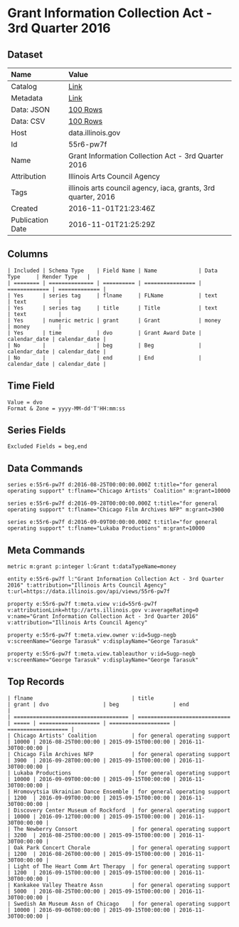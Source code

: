 # Grant Information Collection Act - 3rd Quarter 2016

## Dataset

| Name | Value |
| :--- | :---- |
| Catalog | [Link](https://catalog.data.gov/dataset/grant-information-collection-act-3rd-quarter-2016) |
| Metadata | [Link](https://data.illinois.gov/api/views/55r6-pw7f) |
| Data: JSON | [100 Rows](https://data.illinois.gov/api/views/55r6-pw7f/rows.json?max_rows=100) |
| Data: CSV | [100 Rows](https://data.illinois.gov/api/views/55r6-pw7f/rows.csv?max_rows=100) |
| Host | data.illinois.gov |
| Id | 55r6-pw7f |
| Name | Grant Information Collection Act - 3rd Quarter 2016 |
| Attribution | Illinois Arts Council Agency |
| Tags | illinois arts council agency, iaca, grants, 3rd quarter, 2016 |
| Created | 2016-11-01T21:23:46Z |
| Publication Date | 2016-11-01T21:25:29Z |

## Columns

```ls
| Included | Schema Type    | Field Name | Name             | Data Type     | Render Type   |
| ======== | ============== | ========== | ================ | ============= | ============= |
| Yes      | series tag     | flname     | FLName           | text          | text          |
| Yes      | series tag     | title      | Title            | text          | text          |
| Yes      | numeric metric | grant      | Grant            | money         | money         |
| Yes      | time           | dvo        | Grant Award Date | calendar_date | calendar_date |
| No       |                | beg        | Beg              | calendar_date | calendar_date |
| No       |                | end        | End              | calendar_date | calendar_date |
```

## Time Field

```ls
Value = dvo
Format & Zone = yyyy-MM-dd'T'HH:mm:ss
```

## Series Fields

```ls
Excluded Fields = beg,end
```

## Data Commands

```ls
series e:55r6-pw7f d:2016-08-25T00:00:00.000Z t:title="for general operating support" t:flname="Chicago Artists' Coalition" m:grant=10000

series e:55r6-pw7f d:2016-09-28T00:00:00.000Z t:title="for general operating support" t:flname="Chicago Film Archives NFP" m:grant=3900

series e:55r6-pw7f d:2016-09-09T00:00:00.000Z t:title="for general operating support" t:flname="Lukaba Productions" m:grant=10000
```

## Meta Commands

```ls
metric m:grant p:integer l:Grant t:dataTypeName=money

entity e:55r6-pw7f l:"Grant Information Collection Act - 3rd Quarter 2016" t:attribution="Illinois Arts Council Agency" t:url=https://data.illinois.gov/api/views/55r6-pw7f

property e:55r6-pw7f t:meta.view v:id=55r6-pw7f v:attributionLink=http://arts.illinois.gov v:averageRating=0 v:name="Grant Information Collection Act - 3rd Quarter 2016" v:attribution="Illinois Arts Council Agency"

property e:55r6-pw7f t:meta.view.owner v:id=5ugp-negb v:screenName="George Tarasuk" v:displayName="George Tarasuk"

property e:55r6-pw7f t:meta.view.tableauthor v:id=5ugp-negb v:screenName="George Tarasuk" v:displayName="George Tarasuk"
```

## Top Records

```ls
| flname                               | title                         | grant | dvo                 | beg                 | end                 | 
| ==================================== | ============================= | ===== | =================== | =================== | =================== | 
| Chicago Artists' Coalition           | for general operating support | 10000 | 2016-08-25T00:00:00 | 2015-09-15T00:00:00 | 2016-11-30T00:00:00 | 
| Chicago Film Archives NFP            | for general operating support | 3900  | 2016-09-28T00:00:00 | 2015-09-15T00:00:00 | 2016-11-30T00:00:00 | 
| Lukaba Productions                   | for general operating support | 10000 | 2016-09-09T00:00:00 | 2015-09-15T00:00:00 | 2016-11-30T00:00:00 | 
| Hromovytsia Ukrainian Dance Ensemble | for general operating support | 1200  | 2016-09-09T00:00:00 | 2015-09-15T00:00:00 | 2016-11-30T00:00:00 | 
| Discovery Center Museum of Rockford  | for general operating support | 10000 | 2016-09-12T00:00:00 | 2015-09-15T00:00:00 | 2016-11-30T00:00:00 | 
| The Newberry Consort                 | for general operating support | 3200  | 2016-08-25T00:00:00 | 2015-09-15T00:00:00 | 2016-11-30T00:00:00 | 
| Oak Park Concert Chorale             | for general operating support | 1200  | 2016-08-26T00:00:00 | 2015-09-15T00:00:00 | 2016-11-30T00:00:00 | 
| Light of The Heart Comm Art Therapy  | for general operating support | 1200  | 2016-09-15T00:00:00 | 2015-09-15T00:00:00 | 2016-11-30T00:00:00 | 
| Kankakee Valley Theatre Assn         | for general operating support | 5000  | 2016-08-25T00:00:00 | 2015-09-15T00:00:00 | 2016-11-30T00:00:00 | 
| Swedish Am Museum Assn of Chicago    | for general operating support | 10000 | 2016-09-06T00:00:00 | 2015-09-15T00:00:00 | 2016-11-30T00:00:00 | 
```